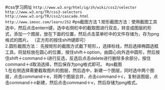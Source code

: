 #css学习网址
`http://www.w3.org/html/ig/zh/wiki/css2/selector`  
`http://www.w3.org/TR/css3-selectors`  
`http://www.w3.org/TR/css2/cascade.html`  
`http://www.imooc.com/learn/252`
#ps截图方法
1.矩形截图方法：使用截图工具选中，然后点击entern键，选中右侧栏中的截取图进行双击，转变成图层的形式，添加一个图层，放在下面的位置，然后点击菜单栏中的文件存储为，存为png格式的图片。 （正方形的按住shift键即可）   
2.圆形截图方法： 先按矩形的截图方式截下矩形，，选择标线，然后选择椭圆选框工具，将鼠标放在圆心的位置，按住shift＋option，由圆心向外选中圆形，然后按住shift＋command＋i进行反选，反选后点击delete进行删除多余部分，按住command＋d取消选择，然后保存为png格式即可。 
#ps截图  
1.在右侧选择需要截取图片的图层，然后选中，新建一个图层，同时选中两个图层，点击command＋e，将两个图层合并，点击command＋c，复制该图层，点击command＋n新建，然后点击command＋v，然后存储为png格式。



